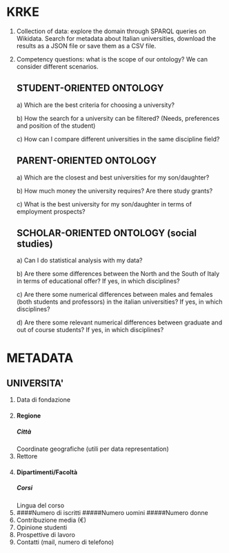# KRKE

1. Collection of data: explore the domain through SPARQL queries on Wikidata. Search for metadata about Italian universities, download the results as a JSON file or save them as a CSV file.
2. Competency questions: what is the scope of our ontology? We can consider different scenarios. 

   ## STUDENT-ORIENTED ONTOLOGY
   
   a) Which are the best criteria for choosing a university? 
   
   b) How the search for a university can be filtered? (Needs, preferences and position of the student) 
   
   c) How can I compare different universities in the same discipline field? 
   
   
   ## PARENT-ORIENTED ONTOLOGY
   
   a) Which are the closest and best universities for my son/daughter?
   
   b) How much money the university requires? Are there study grants?  
   
   c) What is the best university for my son/daughter in terms of employment prospects? 
   
   ## SCHOLAR-ORIENTED ONTOLOGY (social studies)
   
   a) Can I do statistical analysis with my data?
   
   b) Are there some differences between the North and the South of Italy in terms of educational offer? If yes, in which disciplines?
   
   c) Are there some numerical differences between males and females (both students and professors) in the italian universities? If yes, in which disciplines?
   
   d) Are there some relevant numerical differences between graduate and out of course students? If yes, in which disciplines?
   


# METADATA 

## UNIVERSITA'
1. Data di fondazione 
2. #### Regione 
   ##### Città 
   Coordinate geografiche (utili per data representation) 
3. Rettore
4. #### Dipartimenti/Facoltà 
   ##### Corsi
   Lingua del corso 
5. ####Numero di iscritti
   #####Numero uomini
   #####Numero donne
7. Contribuzione media (€)
8. Opinione studenti
9. Prospettive di lavoro 
10. Contatti (mail, numero di telefono) 
